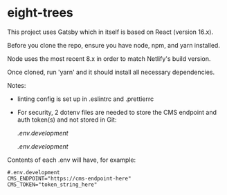 # eight-trees

This project uses Gatsby which in itself is based on React (version 16.x).

Before you clone the repo, ensure you have node, npm, and yarn installed.

Node uses the most recent 8.x in order to match Netlify's build version.

Once cloned, run 'yarn' and it should install all necessary dependencies.

Notes:

- linting config is set up in .eslintrc and .prettierrc
- For security, 2 dotenv files are needed to store the CMS endpoint and auth token(s) and not stored in Git:

  _.env.development_

  _.env.development_

Contents of each .env will have, for example:

    #.env.development
    CMS_ENDPOINT="https://cms-endpoint-here"
    CMS_TOKEN="token_string_here"
